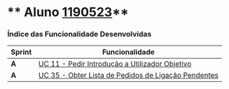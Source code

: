 ** Aluno [1190523](./)**
========================

### Índice das Funcionalidade Desenvolvidas ###

| Sprint | Funcionalidade                                                                                                                                                                      |
|--------|-------------------------------------------------------------------------------------------------------------------------------------------------------------------------------------|
|  **A**  | [UC 11 - Pedir Introdução a Utilizador Objetivo](UC11/ProcessoEngenhariaFuncionalidade.md)     |
|  **A**  | [UC 35 - Obter Lista de Pedidos de Ligação Pendentes](UC35/ProcessoEngenhariaFuncionalidade.md)    |       
